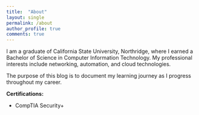 ```yaml
---
title:  "About"
layout: single
permalink: /about
author_profile: true
comments: true
---
```


I am a graduate of California State University, Northridge, where I earned a Bachelor of Science in Computer Information Technology. My professional interests include networking, automation, and cloud technologies. 

The purpose of this blog is to document my learning journey as I progress throughout my career. 

**Certifications:**

- CompTIA Security+

<div data-iframe-width="150" data-iframe-height="270" data-share-badge-id="f579ae18-1096-4988-b4d2-40e2a47ef897" data-share-badge-host="https://www.credly.com"></div><script type="text/javascript" async src="//cdn.credly.com/assets/utilities/embed.js"></script>

